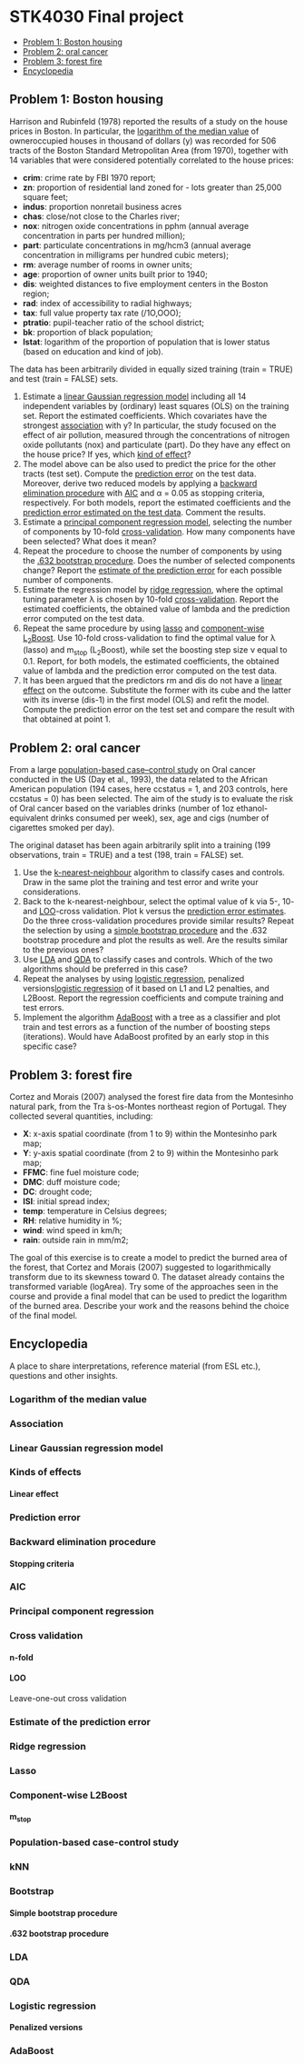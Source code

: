 # STK4030 Final project

- [Problem 1: Boston housing](#problem-1-boston-housing)
- [Problem 2: oral cancer](#problem-2-oral-cancer)
- [Problem 3: forest fire](#problem-3-forest-fire)
- [Encyclopedia](#encyclopedia)

## Problem 1: Boston housing

Harrison and Rubinfeld (1978) reported the results of a study on the house prices in Boston. In particular, the [logarithm of the median value](#logarithm-of-the-median-value) of owneroccupied houses in thousand of dollars (y) was recorded for 506 tracts of the Boston Standard Metropolitan Area (from 1970), together with 14 variables that were considered potentially correlated to the house prices:

- **crim**: crime rate by FBI 1970 report;
- **zn**: proportion of residential land zoned for - lots greater than 25,000 square feet;
- **indus**: proportion nonretail business acres
- **chas**: close/not close to the Charles river;
- **nox**: nitrogen oxide concentrations in pphm (annual average concentration in parts per hundred million);
- **part**: particulate concentrations in mg/hcm3 (annual average concentration in milligrams per hundred cubic meters);
- **rm**: average number of rooms in owner units;
- **age**: proportion of owner units built prior to 1940;
- **dis**: weighted distances to five employment centers in the Boston region;
- **rad**: index of accessibility to radial highways;
- **tax**: full value property tax rate ($/$1O,OOO);
- **ptratio**: pupil-teacher ratio of the school district;
- **bk**: proportion of black population;
- **lstat**: logarithm of the proportion of population that is lower status (based on education and kind of job).

The data has been arbitrarily divided in equally sized training (train = TRUE) and test (train = FALSE) sets.

1. Estimate a [linear Gaussian regression model](#linear-gaussian-regression-model) including all 14 independent variables by (ordinary) least squares (OLS) on the training set. Report the estimated coefficients. Which covariates have the strongest [association](#association) with y? In particular, the study focused on the effect of air pollution, measured through the concentrations of nitrogen oxide pollutants (nox) and particulate (part). Do they have any effect on the house price? If yes, which [kind of effect](#kinds-of-effects)?
2. The model above can be also used to predict the price for the other tracts (test set). Compute the [prediction error](#prediction-error) on the test data. Moreover, derive two reduced models by applying a [backward elimination procedure](#backward-elimination) with [AIC](#aic) and α = 0.05 as stopping criteria, respectively. For both models, report the estimated coefficients and the [prediction error estimated on the test data](#estimate-of-the-prediction-error). Comment the results.
3. Estimate a [principal component regression model](#principal-component-regression), selecting the number of components by 10-fold [cross-validation](#cross-validation). How many components have been selected? What does it mean?
4. Repeat the procedure to choose the number of components by using the [.632 bootstrap procedure](#632-bootstrap). Does the number of selected components change? Report the [estimate of the prediction error](#estimate-of-the-prediction-error) for each possible number of components.
5. Estimate the regression model by [ridge regression](#ridge), where the optimal tuning parameter λ is chosen by 10-fold [cross-validation](#cross-validation). Report the estimated coefficients, the obtained value of lambda and the prediction error computed on the test data.
6. Repeat the same procedure by using [lasso](#lasso) and [component-wise L<sub>2</sub>Boost](#component-wise-l2boost). Use 10-fold cross-validation to find the optimal value for λ (lasso) and m<sub>stop</sub> (L<sub>2</sub>Boost), while set the boosting step size ν equal to 0.1. Report, for both models, the estimated coefficients, the obtained value of lambda and the prediction error computed on the test data.
7. It has been argued that the predictors rm and dis do not have a [linear effect](#linear-effect) on the outcome. Substitute the former with its cube and the latter with its inverse (dis-1) in the first model (OLS) and refit the model. Compute the prediction error on the test set and compare the result with that obtained at point 1.

## Problem 2: oral cancer

From a large [population-based case–control study](#population-based-case–control-study) on Oral cancer conducted in the US (Day et al., 1993), the data related to the African American population (194 cases, here ccstatus = 1, and 203 controls, here ccstatus = 0) has been selected. The aim of the study is to evaluate the risk of Oral cancer based on the variables drinks (number of 1oz ethanol-equivalent drinks consumed per week), sex, age and cigs (number of cigarettes smoked per day).
					
The original dataset has been again arbitrarily split into a training (199 observations, train = TRUE) and a test (198, train = FALSE) set.				

1. Use the [k-nearest-neighbour](#knn) algorithm to classify cases and controls. Draw in the same plot the training and test error and write your considerations.
2. Back to the k-nearest-neighbour, select the optimal value of k via 5-, 10- and [LOO](#loo)-cross validation. Plot k versus the [prediction error estimates](#estimate-of-the-prediction-error). Do the three cross-validation procedures provide similar results? Repeat the selection by using a [simple bootstrap procedure](#simple-bootstrap) and the .632 bootstrap procedure and plot the results as well. Are the results similar to the previous ones?
3. Use [LDA](#lda) and [QDA](#qda) to classify cases and controls. Which of the two algorithms should be preferred in this case?
4. Repeat the analyses by using [logistic regression](#logistic-regression), penalized versions[logistic regression](#penalized-versions) of it based on L1 and L2 penalties, and L2Boost. Report the regression coefficients and compute training and test errors.
5. Implement the algorithm [AdaBoost](#adaboost) with a tree as a classifier and plot train and test errors as a function of the number of boosting steps (iterations). Would have AdaBoost profited by an early stop in this specific case?

## Problem 3: forest fire

Cortez and Morais (2007) analysed the forest fire data from the Montesinho natural park, from the Tra ́s-os-Montes northeast region of Portugal. They collected several quantities, including:

- **X**: x-axis spatial coordinate (from 1 to 9) within the Montesinho park map;
- **Y**: y-axis spatial coordinate (from 2 to 9) within the Montesinho park map;
- **FFMC**: fine fuel moisture code;
- **DMC**: duff moisture code;
- **DC**: drought code;
- **ISI**: initial spread index;
- **temp**: temperature in Celsius degrees;
- **RH**: relative humidity in %;
- **wind**: wind speed in km/h;
- **rain**: outside rain in mm/m2;

The goal of this exercise is to create a model to predict the burned area of the forest, that Cortez and Morais (2007) suggested to logarithmically transform due to its skewness toward 0. The dataset already contains the transformed variable (logArea). Try some of the approaches seen in the course and provide a final model that can be used to predict the logarithm of the burned area. Describe your work and the reasons behind the choice of the final model.

## Encyclopedia

A place to share interpretations, reference material (from ESL etc.), questions and other insights.

### Logarithm of the median value

### Association

### Linear Gaussian regression model

### Kinds of effects

#### Linear effect

### Prediction error

### Backward elimination procedure

#### Stopping criteria

### AIC

### Principal component regression

### Cross validation

#### n-fold

#### LOO

Leave-one-out cross validation

### Estimate of the prediction error

### Ridge regression

### Lasso

### Component-wise L2Boost

#### m<sub>stop</sub>

### Population-based case-control study

### kNN

### Bootstrap

#### Simple bootstrap procedure

#### .632 bootstrap procedure

### LDA

### QDA

### Logistic regression

#### Penalized versions

### AdaBoost
